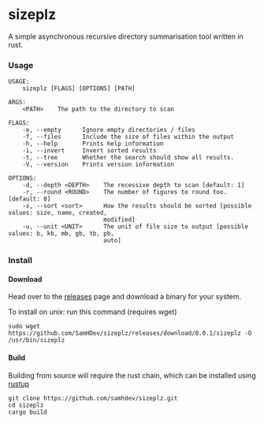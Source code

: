 # sizeplz
A simple asynchronous recursive directory summarisation tool written in rust.

### Usage
```
USAGE:
    sizeplz [FLAGS] [OPTIONS] [PATH]

ARGS:
    <PATH>    The path to the directory to scan

FLAGS:
    -e, --empty      Ignore empty directories / files
    -f, --files      Include the size of files within the output
    -h, --help       Prints help information
    -i, --invert     Invert sorted results
    -t, --tree       Whether the search should show all results.
    -V, --version    Prints version information

OPTIONS:
    -d, --depth <DEPTH>    The recessive depth to scan [default: 1]
    -r, --round <ROUND>    The number of figures to round too. [default: 0]
    -s, --sort <sort>      How the results should be sorted [possible values: size, name, created,
                           modified]
    -u, --unit <UNIT>      The unit of file size to output [possible values: b, kb, mb, gb, tb, pb,
                           auto]
```

### Install
#### Download
Head over to the [releases](https://github.com/SamHDev/sizeplz/releases) page and download a binary for your system.

To install on unix: run this command (requires wget)
```
sudo wget https://github.com/SamHDev/sizeplz/releases/download/0.0.1/sizeplz -O /usr/bin/sizeplz
```

#### Build
Building from source will require the rust chain, which can be installed using [rustup](https://rustup.rs)
```
git clone https://github.com/samhdev/sizeplz.git
cd sizeplz
cargo build
```

